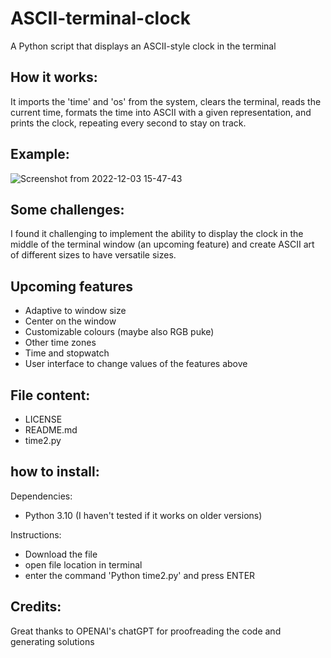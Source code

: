# ASCII-terminal-clock
A Python script that displays an ASCII-style clock in the terminal

## How it works:
It imports the 'time' and 'os' from the system, clears the terminal, reads the current time, formats the time into ASCII with a given representation, and prints the clock, repeating every second to stay on track. 

## Example:
![Screenshot from 2022-12-03 15-47-43](https://user-images.githubusercontent.com/79337611/205461513-df229965-a757-4745-bc54-78250fbef06b.png)

## Some challenges:
I found it challenging to implement the ability to display the clock in the middle of the terminal window (an upcoming feature) and create ASCII art of different sizes to have versatile sizes.

## Upcoming features
- Adaptive to window size
- Center on the window 
- Customizable colours (maybe also RGB puke)
- Other time zones
- Time and stopwatch
- User interface to change values of the features above

## File content:
- LICENSE
- README.md
- time2.py 

## how to install:
Dependencies:
- Python 3.10 (I haven't tested if it works on older versions)

Instructions:
- Download the file
- open file location in terminal
- enter the command 'Python time2.py' and press ENTER

## Credits:
Great thanks to OPENAI's chatGPT for proofreading the code and generating solutions
